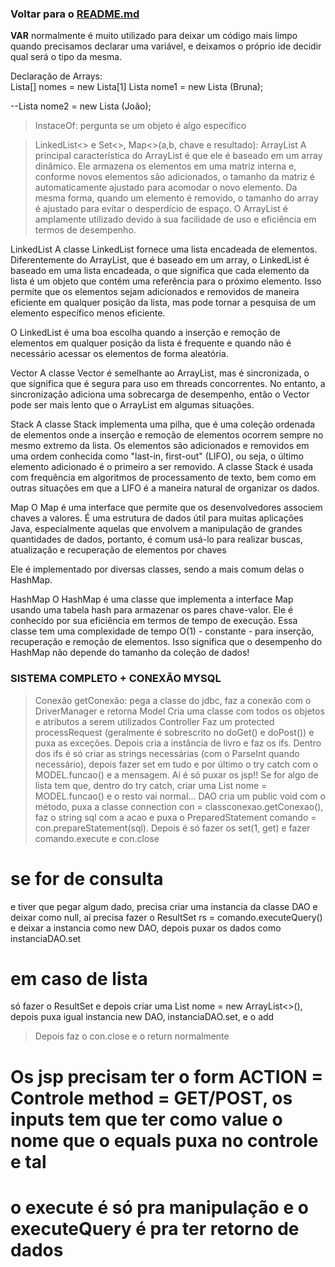 ### Voltar para o [README.md](./README.md)

**VAR** normalmente é muito utilizado para deixar um código mais limpo quando precisamos declarar uma variável, e deixamos o próprio ide decidir qual será o tipo da mesma.

Declaração de Arrays:  
Lista[] nomes = new Lista[1]
Lista nome1 = new Lista (Bruna);

--Lista nome2 = new Lista (João);
> InstaceOf: pergunta se um objeto é algo específico

>LinkedList<> e Set<>, Map<>(a,b, chave e resultado):
ArrayList
A principal característica do ArrayList é que ele é baseado em um array dinâmico. Ele armazena os elementos em uma matriz interna e, conforme novos elementos são adicionados, o tamanho da matriz é automaticamente ajustado para acomodar o novo elemento. Da mesma forma, quando um elemento é removido, o tamanho do array é ajustado para evitar o desperdício de espaço. O ArrayList é amplamente utilizado devido à sua facilidade de uso e eficiência em termos de desempenho.

LinkedList
A classe LinkedList fornece uma lista encadeada de elementos. Diferentemente do ArrayList, que é baseado em um array, o LinkedList é baseado em uma lista encadeada, o que significa que cada elemento da lista é um objeto que contém uma referência para o próximo elemento. Isso permite que os elementos sejam adicionados e removidos de maneira eficiente em qualquer posição da lista, mas pode tornar a pesquisa de um elemento específico menos eficiente.

O LinkedList é uma boa escolha quando a inserção e remoção de elementos em qualquer posição da lista é frequente e quando não é necessário acessar os elementos de forma aleatória.

Vector
A classe Vector é semelhante ao ArrayList, mas é sincronizada, o que significa que é segura para uso em threads concorrentes. No entanto, a sincronização adiciona uma sobrecarga de desempenho, então o Vector pode ser mais lento que o ArrayList em algumas situações.

Stack
A classe Stack implementa uma pilha, que é uma coleção ordenada de elementos onde a inserção e remoção de elementos ocorrem sempre no mesmo extremo da lista. Os elementos são adicionados e removidos em uma ordem conhecida como "last-in, first-out" (LIFO), ou seja, o último elemento adicionado é o primeiro a ser removido. A classe Stack é usada com frequência em algoritmos de processamento de texto, bem como em outras situações em que a LIFO é a maneira natural de organizar os dados.

Map
O Map é uma interface que permite que os desenvolvedores associem chaves a valores. É uma estrutura de dados útil para muitas aplicações Java, especialmente aquelas que envolvem a manipulação de grandes quantidades de dados, portanto, é comum usá-lo para realizar buscas, atualização e recuperação de elementos por chaves

Ele é implementado por diversas classes, sendo a mais comum delas o HashMap.

HashMap
O HashMap é uma classe que implementa a interface Map usando uma tabela hash para armazenar os pares chave-valor. Ele é conhecido por sua eficiência em termos de tempo de execução. Essa classe tem uma complexidade de tempo O(1) - constante - para inserção, recuperação e remoção de elementos. Isso significa que o desempenho do HashMap não depende do tamanho da coleção de dados!

### SISTEMA COMPLETO + CONEXÃO MYSQL

> Conexão
getConexão: pega a classe do jdbc, faz a conexão com o DriverManager e retorna
> Model
Cria uma classe com todos os objetos e atributos a serem utilizados
> Controller
Faz um protected processRequest (geralmente é sobrescrito no doGet() e doPost()) e puxa as exceções. Depois cria a instância de livro e faz os ifs. Dentro dos ifs é só criar as strings necessárias (com o ParseInt quando necessário), depois fazer set em tudo e por último o try catch com o MODEL.funcao() e a mensagem. Aí é só puxar os jsp!!
Se for algo de lista tem que, dentro do try catch, criar uma List<Classe> nome = MODEL.funcao() e o resto vai normal...
> DAO
cria um public void com o método, puxa a classe connection con = classconexao.getConexao(), faz o string sql com a acao e puxa o PreparedStatement comando = con.prepareStatement(sql). Depois é só fazer os set(1, get) e fazer comando.execute e con.close
# se for de consulta
e tiver que pegar algum dado, precisa criar uma instancia da classe DAO e deixar como null, aí precisa fazer o ResultSet rs = comando.executeQuery() e deixar a instancia como new DAO, depois puxar os dados como instanciaDAO.set
# em caso de lista
só fazer o ResultSet e depois criar uma List<classe> nome = new ArrayList<>(), depois puxa igual instancia new DAO, instanciaDAO.set, e o add

> Depois faz o con.close e o return normalmente

# Os jsp precisam ter o form ACTION = Controle method = GET/POST, os inputs tem que ter como value o nome que o equals puxa no controle e tal
# o execute é só pra manipulação e o executeQuery é pra ter retorno de dados